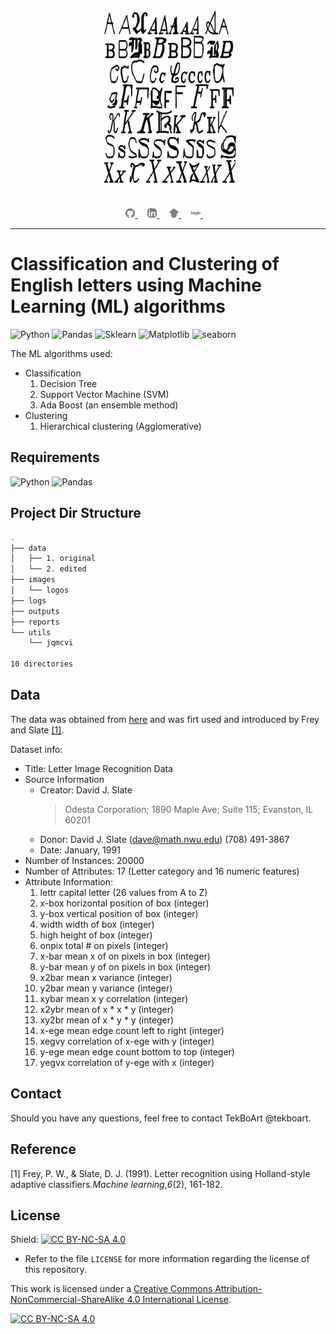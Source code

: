 <div align="center">
  <p>
    <a align="center" href="" target="_blank">
      <img
        width="45%"
        style="border-radius: 20px;"
        src="images/data_sample.jpg"
      >
    </a>
  </p>
  <br>

  <div align="center">
      <a href="https://github.com/tekboart/">
          <img
            src="images/logos/github-gray.svg"
            width="3%"
          />
      </a>&nbsp;&nbsp;&nbsp;
      <a href="https://www.linkedin.com/in/kyan-bhr/">
          <img
            src="images/logos/linkedin-gray.svg"
            width="3%"
            style="border-radius: 5px !important; filter: invert(40%;"
          />
      </a>&nbsp;&nbsp;&nbsp;
      <a href="https://scholar.google.com/citations?user=r3xmjQUAAAAJ&hl=en">
          <img
            src="images/logos/googlescholar-gray.svg"
            width="3%"
          />
      </a>&nbsp;&nbsp;&nbsp;
      <a href="https://www.kaggle.com/tekboart">
          <img
            src="images/logos/kaggle-gray.svg"
            width="3%"
          />
      </a>&nbsp;&nbsp;&nbsp;
  </div>
</div>

<hr height="10">

# Classification and Clustering of English letters using Machine Learning (ML) algorithms
![Python](https://badges.aleen42.com/src/python.svg)
![Pandas](https://img.shields.io/badge/pandas-svg?style=flat&color=150458&logo=pandas&logoColor=white&labelColor=gray)
![Sklearn](https://img.shields.io/badge/scikit--learn-svg?style=flat&color=F7931E&logo=scikitlearn&logoColor=white&labelColor=gray)
![Matplotlib](https://img.shields.io/badge/Matplotlib-svg?style=flat&color=65BAEA&label=&logoColor=white&labelColor=gray)
![seaborn](https://img.shields.io/badge/seaborn-svg?style=flat&color=79AAB6&label=&logoColor=white&labelColor=gray)

The ML algorithms used:
- Classification
  1. Decision Tree
  1. Support Vector Machine (SVM)
  1. Ada Boost (an ensemble method)
- Clustering
  1. Hierarchical clustering (Agglomerative)

## Requirements
![Python](https://img.shields.io/badge/Python-==_3.9.10-396D99.svg)
![Pandas](https://img.shields.io/badge/pandas->=_1.4.4-150458.svg)

<!-- - Please refer to the file `requirements.txt` for a comprehesive list of packages and their corresponding version. -->

## Project Dir Structure
```bash
.
├── data
│   ├── 1. original
│   └── 2. edited
├── images
│   └── logos
├── logs
├── outputs
├── reports
└── utils
    └── jqmcvi

10 directories
```

## Data
The data was obtained from [here](https://archive.ics.uci.edu/ml/datasets/letter+recognition) and was firt used and introduced by Frey and Slate [[1]](#1).

Dataset info:
- Title: Letter Image Recognition Data
- Source Information
  - Creator: David J. Slate
    > Odesta Corporation; 1890 Maple Ave; Suite 115; Evanston, IL 60201
  - Donor: David J. Slate (dave@math.nwu.edu) (708) 491-3867
  - Date: January, 1991
- Number of Instances: 20000
- Number of Attributes: 17 (Letter category and 16 numeric features)
- Attribute Information:
  1.	lettr	capital letter	(26 values from A to Z)
  2.	x-box	horizontal position of box	(integer)
  3.	y-box	vertical position of box	(integer)
  4.	width	width of box			(integer)
  5.	high 	height of box			(integer)
  6.	onpix	total # on pixels		(integer)
  7.	x-bar	mean x of on pixels in box	(integer)
  8.	y-bar	mean y of on pixels in box	(integer)
  9.	x2bar	mean x variance			(integer)
  10.	y2bar	mean y variance			(integer)
  11.	xybar	mean x y correlation		(integer)
  12.	x2ybr	mean of x * x * y		(integer)
  13.	xy2br	mean of x * y * y		(integer)
  14.	x-ege	mean edge count left to right	(integer)
  15.	xegvy	correlation of x-ege with y	(integer)
  16.	y-ege	mean edge count bottom to top	(integer)
  17.	yegvx	correlation of y-ege with x	(integer)

## Contact
<!-- Unfortunately this repo is no longer actively maintained.  -->
Should you have any questions, feel free to contact TekBoArt @tekboart.

## Reference
<a id="1">[1]</a> Frey, P. W., & Slate, D. J. (1991). Letter recognition using Holland-style adaptive classifiers.*Machine learning*,*6*(2), 161-182.

## License
<!-- Creative Common Licenses -->
<!-- "Creative Commons Attribution-NonCommercial-ShareAlike (CC-BY-NC-SA)" -->
Shield: [![CC BY-NC-SA 4.0][cc-by-nc-sa-shield]][cc-by-nc-sa]

<!-- MIT License (can be used commercially) -->
<!-- Shield: [![License: MIT](https://img.shields.io/badge/License-MIT-yellow.svg)](https://opensource.org/licenses/MIT) -->

- Refer to the file `LICENSE` for more information regarding the license of this repository.

This work is licensed under a
[Creative Commons Attribution-NonCommercial-ShareAlike 4.0 International License][cc-by-nc-sa].

[![CC BY-NC-SA 4.0][cc-by-nc-sa-image]][cc-by-nc-sa]

[cc-by-nc-sa]: http://creativecommons.org/licenses/by-nc-sa/4.0/
[cc-by-nc-sa-image]: https://licensebuttons.net/l/by-nc-sa/4.0/88x31.png
[cc-by-nc-sa-shield]: https://img.shields.io/badge/License-CC%20BY--NC--SA%204.0-lightgrey.svg
